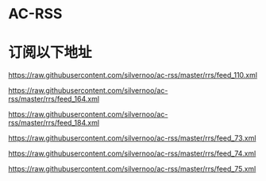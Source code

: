 AC-RSS
======

订阅以下地址
======

https://raw.githubusercontent.com/silvernoo/ac-rss/master/rrs/feed_110.xml


https://raw.githubusercontent.com/silvernoo/ac-rss/master/rrs/feed_164.xml


https://raw.githubusercontent.com/silvernoo/ac-rss/master/rrs/feed_184.xml


https://raw.githubusercontent.com/silvernoo/ac-rss/master/rrs/feed_73.xml


https://raw.githubusercontent.com/silvernoo/ac-rss/master/rrs/feed_74.xml


https://raw.githubusercontent.com/silvernoo/ac-rss/master/rrs/feed_75.xml
